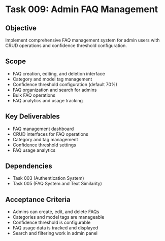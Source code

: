 
# Task 009: Admin FAQ Management

## Objective
Implement comprehensive FAQ management system for admin users with CRUD operations and confidence threshold configuration.

## Scope
- FAQ creation, editing, and deletion interface
- Category and model tag management
- Confidence threshold configuration (default 70%)
- FAQ organization and search for admins
- Bulk FAQ operations
- FAQ analytics and usage tracking

## Key Deliverables
- FAQ management dashboard
- CRUD interfaces for FAQ operations
- Category and tag management
- Confidence threshold settings
- FAQ usage analytics

## Dependencies
- Task 003 (Authentication System)
- Task 005 (FAQ System and Text Similarity)

## Acceptance Criteria
- Admins can create, edit, and delete FAQs
- Categories and model tags are manageable
- Confidence threshold is configurable
- FAQ usage data is tracked and displayed
- Search and filtering work in admin panel
